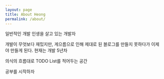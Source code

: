 ```yaml
---
layout: page
title: About Heong
permalink: /about/
---
```


일반적인 개발 인생을 살고 있는 개발자

개발이 무엇보다 재밌지만, 게으름으로 인해
제대로 된 블로그를 만들지 못하다가 이제야 만들게 된다.
현재는 개발 5년차

의식의 흐름대로 TODO List를 적어두는 공간

공부를 시작하자
